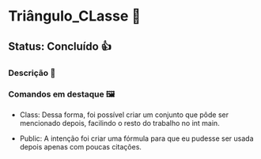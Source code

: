 # Triângulo_CLasse 🔼
## Status: Concluído 👍

### Descrição 📖



### Comandos em destaque 🖼️

- Class:
Dessa forma, foi possível criar um conjunto que pôde ser mencionado depois, facilindo o resto do trabalho no int main.

- Public:
A intenção foi criar uma fórmula para que eu pudesse ser usada depois apenas com poucas citações.
